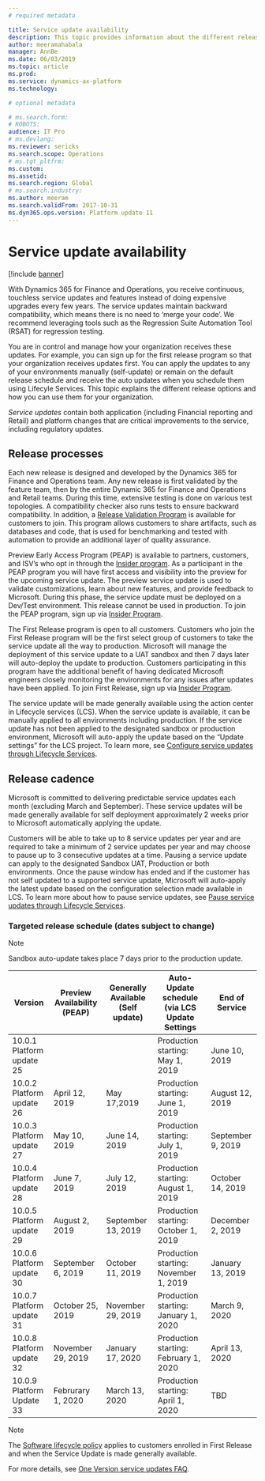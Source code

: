 ```yaml
---
# required metadata

title: Service update availability
description: This topic provides information about the different release options for Microsoft Dynamics 365 for Finance and Operations.
author: meeramahabala
manager: AnnBe
ms.date: 06/03/2019
ms.topic: article
ms.prod: 
ms.service: dynamics-ax-platform
ms.technology: 

# optional metadata

# ms.search.form: 
# ROBOTS: 
audience: IT Pro
# ms.devlang: 
ms.reviewer: sericks
ms.search.scope: Operations
# ms.tgt_pltfrm: 
ms.custom: 
ms.assetid: 
ms.search.region: Global
# ms.search.industry: 
ms.author: meeram
ms.search.validFrom: 2017-10-31
ms.dyn365.ops.version: Platform update 11
---
```


# Service update availability

[!include [banner](../includes/banner.md)]

With Dynamics 365 for Finance and Operations, you receive continuous, touchless service updates and features instead of doing expensive upgrades every few years. The service updates maintain backward compatibility, which means there is no need to ‘merge your code’.  We recommend leveraging tools such as the Regression Suite Automation Tool (RSAT) for regression testing.

You are in control and manage how your organization receives these updates. For example, you can sign up for the first release program so that your organization receives updates first. You can apply the updates to any of your environments manually (self-update) or remain on the default release schedule and receive the auto updates when you schedule them using Lifecyle Services. This topic explains the different release options and how you can use them for your organization.

*Service updates* contain both application (including Financial reporting and Retail) and platform changes that are critical improvements to the service, including regulatory updates. 

## Release processes

Each new release is designed and developed by the Dynamics 365 for Finance and Operations team. Any new release is first validated by the feature team, then by the entire Dynamic 365 for Finance and Operations and Retail teams. During this time, extensive testing is done on various test topologies. A compatibility checker also runs tests to ensure backward compatibility. In addition, a [Release Validation Program](https://forms.office.com/Pages/ResponsePage.aspx?id=v4j5cvGGr0GRqy180BHbR56j8lZs0FdAvwT75_WNFyxUQVdKVkVORjVDNloxTEkwS1JUSUxWN1pSWi4u) is available for customers to join. This program allows customers to share artifacts, such as databases and code, that is used for benchmarking and tested with automation to provide an additional layer of quality assurance.

Preview Early Access Program (PEAP) is available to partners, customers, and ISV’s who opt in through the [Insider program](https://experience.dynamics.com/).  As a participant in the PEAP program you will have first access and visibility into the preview for the upcoming service update.  The preview service update is used to validate customizations, learn about new features, and provide feedback to Microsoft.  During this phase, the service update must be deployed on a Dev/Test environment.  This release cannot be used in production. To join the PEAP program, sign up via [Insider Program](https://experience.dynamics.com/). 

The First Release program is open to all customers. Customers who join the First Release program will be the first select group of customers to take the service update all the way to production.  Microsoft will manage the deployment of this service update to a UAT sandbox and then 7 days later will auto-deploy the update to production.  Customers participating in this program have the additional benefit of having dedicated Microsoft engineers closely monitoring   the environments for any issues after updates have been applied.  To join First Release, sign up via [Insider Program](https://experience.dynamics.com/).  

The service update will be made generally available using the action center in Lifecycle services (LCS).  When the service update is available, it can be manually applied to all environments including production.  If the service update has not been applied to the designated sandbox or production environment, Microsoft will auto-apply the update based on the “Update settings” for the LCS project. To learn more, see [Configure service updates through Lifecycle Services](https://docs.microsoft.com/en-us/dynamics365/unified-operations/dev-itpro/lifecycle-services/configure-service-updates).

## Release cadence
Microsoft is committed to delivering predictable service updates each month (excluding March and September).  These service updates will be made generally available for self deployment approximately 2 weeks prior to Microsoft automatically applying the update.  

Customers will be able to take up to 8 service updates per year and are required to take a minimum of 2 service updates per year and may choose to pause up to 3 consecutive updates at a time.  Pausing a service update can apply to the designated Sandbox UAT, Production or both environments.  Once the pause window has ended and if the customer has not self updated to a supported service update, Microsoft will auto-apply the latest update based on the configuration selection made available in LCS. To learn more about how to pause service updates, see [Pause service updates through Lifecycle Services](https://docs.microsoft.com/en-us/dynamics365/unified-operations/dev-itpro/lifecycle-services/pause-service-updates).

### Targeted release schedule (dates subject to change)

> [!NOTE] 
> Sandbox auto-update takes place 7 days prior to the production update.

| Version                   | Preview Availability (PEAP) | Generally Available (Self update) | Auto-Update schedule (via LCS Update Settings | End of Service    |
|---------------------------|-----------------------------|-----------------------------------|-----------------------------------------------|-------------------|
| 10.0.1 Platform update 25 |                             |                                   | Production starting: May 1, 2019              | June 10, 2019     |
| 10.0.2 Platform update 26 | April 12, 2019              | May 17,2019                       | Production starting:  June 1, 2019            | August 12, 2019   |
| 10.0.3 Platform update 27 | May 10, 2019                | June 14, 2019                     | Production starting:  July 1, 2019            | September 9, 2019 |
| 10.0.4 Platform update 28 | June 7, 2019                | July 12, 2019                     | Production starting:  August 1, 2019          | October 14, 2019  |
| 10.0.5 Platform update 29 | August 2, 2019              | September 13, 2019                | Production starting:  October 1, 2019         | December 2, 2019  |
| 10.0.6 Platform update 30 | September 6, 2019           | October 11, 2019                  | Production starting: November 1, 2019         | January 13, 2019  |
| 10.0.7 Platform update 31 | October 25, 2019            | November 29, 2019                 | Production starting: January 1, 2020          | March 9, 2020     |
| 10.0.8 Platform update 32 | November 29, 2019           | January 17, 2020                  | Production starting: February 1, 2020         | April 13, 2020    |
| 10.0.9 Platform Update 33 | Februrary 1, 2020           | March 13, 2020                    | Production starting:  April 1, 2020           | TBD               |

> [!NOTE]
> The [Software lifecycle policy](../../dev-itpro/migration-upgrade/versions-update-policy.md) applies to customers enrolled in First Release and when the Service Update is made generally available.
> 
> For more details, see [One Version service updates FAQ](one-version.md).  

